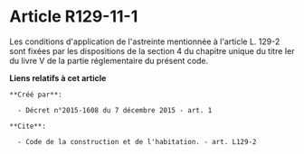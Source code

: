 # Article R129-11-1

Les conditions d'application de l'astreinte mentionnée à l'article L. 129-2 sont fixées par les dispositions de la section 4
du chapitre unique du titre Ier du livre V de la partie réglementaire du présent code.

**Liens relatifs à cet article**

	**Créé par**:

	  - Décret n°2015-1608 du 7 décembre 2015 - art. 1

	**Cite**:

	  - Code de la construction et de l'habitation. - art. L129-2
